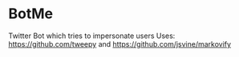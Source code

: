 # BotMe
Twitter Bot which tries to impersonate users
Uses: https://github.com/tweepy and https://github.com/jsvine/markovify

